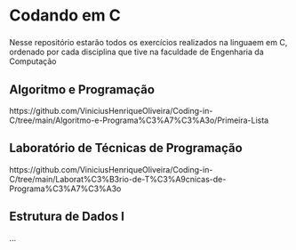 <h1 align="left"> Codando em C</h1>

###

<p align="left"> Nesse repositório estarão todos os exercícios realizados na linguaem em C, ordenado por cada disciplina que tive na faculdade de Engenharia da Computação </p>

###

<h2 align="left"> Algoritmo e Programação</h2>

<p align="left">https://github.com/ViniciusHenriqueOliveira/Coding-in-C/tree/main/Algoritmo-e-Programa%C3%A7%C3%A3o/Primeira-Lista </p>

<h2 align="left"> Laboratório de Técnicas de Programação</h2>

<p align="left">https://github.com/ViniciusHenriqueOliveira/Coding-in-C/tree/main/Laborat%C3%B3rio-de-T%C3%A9cnicas-de-Programa%C3%A7%C3%A3o</p>

<h2 align="left"> Estrutura de Dados I</h2>

<p align="left">...</p>

